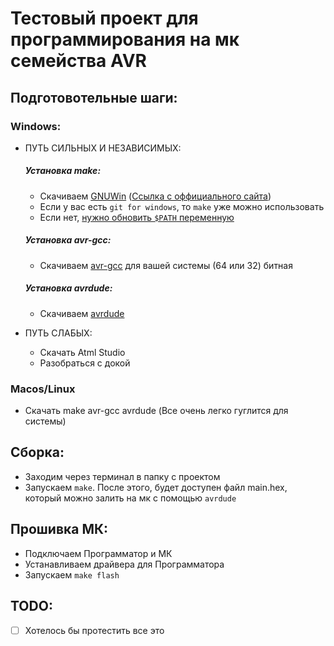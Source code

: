 # Тестовый проект для программирования на мк семейства AVR

## Подготовотельные шаги:
### Windows:
- ПУТЬ СИЛЬНЫХ И НЕЗАВИСИМЫХ:
  ##### Установка make:
  - Скачиваем [GNUWin](https://sourceforge.net/projects/gnuwin32/files/make/3.81/make-3.81.exe/download?use_mirror=datapacket&download=) ([Ссылка с оффициального сайта](http://gnuwin32.sourceforge.net/packages/make.htm))
  - Если у вас есть `git for windows`, то `make` уже можно использовать
  - Если нет, [нужно обновить `$PATH` переменную](http://stat545.com/automation02_windows.html)

  ##### Установка avr-gcc:
  - Скачиваем [avr-gcc](http://blog.zakkemble.net/avr-gcc-builds/) для вашей системы (64 или 32) битная

  ##### Установка avrdude:
  - Скачиваем [avrdude](https://sourceforge.net/projects/winavr/)

- ПУТЬ СЛАБЫХ:
  - Скачать Atml Studio
  - Разобраться с докой

### Macos/Linux
  - Скачать make avr-gcc avrdude (Все очень легко гуглится для системы)

## Сборка:
- Заходим через терминал в папку с проектом
- Запускаем `make`. После этого, будет доступен файл main.hex, который можно залить на мк с помощью `avrdude`

## Прошивка МК:
- Подключаем Программатор и МК
- Устанавливаем драйвера для Программатора
- Запускаем `make flash`


## TODO:
- [ ] Хотелось бы протестить все это
